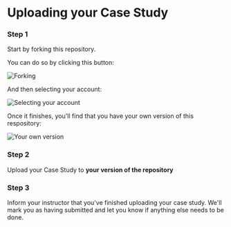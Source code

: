 # Uploading your Case Study

### Step 1
Start by forking this repository.

You can do so by clicking this button:

![Forking](https://i.imgur.com/jm2Lhmk.png)

And then selecting your account:

![Selecting your account](https://i.imgur.com/1MBW2rE.png)

Once it finishes, you'll find that you have your own version of this respository:

![Your own version](https://i.imgur.com/E080pUH.png)

### Step 2
Upload your Case Study to **your version of the repository**

### Step 3
Inform your instructor that you've finished uploading your case study.
We'll mark you as having submitted and let you know if anything else needs to be done.
